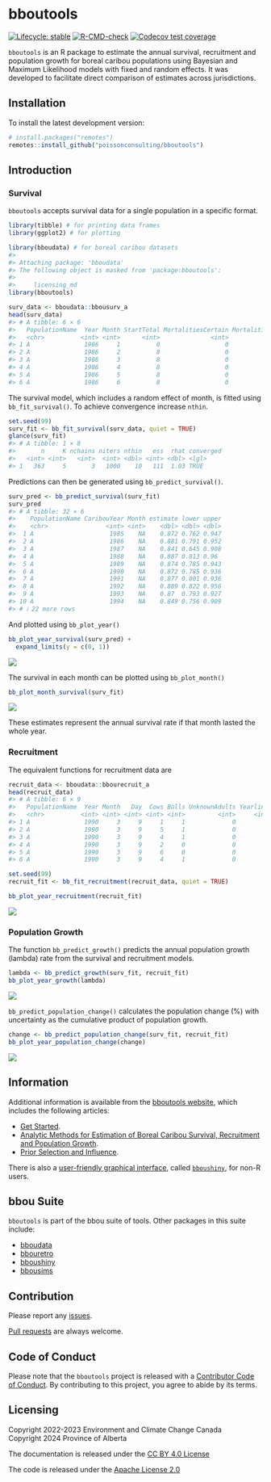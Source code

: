 
<!-- README.md is generated from README.Rmd. Please edit that file -->

# bboutools

<!-- badges: start -->

[![Lifecycle:
stable](https://img.shields.io/badge/lifecycle-stable-green.svg)](https://lifecycle.r-lib.org/articles/stages.html#stable)
[![R-CMD-check](https://github.com/poissonconsulting/bboutools/actions/workflows/R-CMD-check.yaml/badge.svg)](https://github.com/poissonconsulting/bboutools/actions/workflows/R-CMD-check.yaml)
[![Codecov test
coverage](https://codecov.io/gh/poissonconsulting/bboutools/graph/badge.svg)](https://app.codecov.io/gh/poissonconsulting/bboutools)
<!-- badges: end -->

`bboutools` is an R package to estimate the annual survival, recruitment
and population growth for boreal caribou populations using Bayesian and
Maximum Likelihood models with fixed and random effects. It was
developed to facilitate direct comparison of estimates across
jurisdictions.

## Installation

To install the latest development version:

``` r
# install.packages("remotes")
remotes::install_github("poissonconsulting/bboutools")
```

## Introduction

### Survival

`bboutools` accepts survival data for a single population in a specific
format.

``` r
library(tibble) # for printing data frames
library(ggplot2) # for plotting

library(bboudata) # for boreal caribou datasets
#> 
#> Attaching package: 'bboudata'
#> The following object is masked from 'package:bboutools':
#> 
#>     licensing_md
library(bboutools)

surv_data <- bboudata::bbousurv_a
head(surv_data)
#> # A tibble: 6 × 6
#>   PopulationName  Year Month StartTotal MortalitiesCertain MortalitiesUncertain
#>   <chr>          <int> <int>      <int>              <int>                <int>
#> 1 A               1986     1          0                  0                    0
#> 2 A               1986     2          8                  0                    0
#> 3 A               1986     3          8                  0                    0
#> 4 A               1986     4          8                  0                    0
#> 5 A               1986     5          8                  0                    0
#> 6 A               1986     6          8                  0                    0
```

The survival model, which includes a random effect of month, is fitted
using `bb_fit_survival()`. To achieve convergence increase `nthin`.

``` r
set.seed(99)
surv_fit <- bb_fit_survival(surv_data, quiet = TRUE)
glance(surv_fit)
#> # A tibble: 1 × 8
#>       n     K nchains niters nthin   ess  rhat converged
#>   <int> <int>   <int>  <int> <dbl> <int> <dbl> <lgl>    
#> 1   363     5       3   1000    10   111  1.03 TRUE
```

Predictions can then be generated using `bb_predict_survival()`.

``` r
surv_pred <- bb_predict_survival(surv_fit)
surv_pred
#> # A tibble: 32 × 6
#>    PopulationName CaribouYear Month estimate lower upper
#>    <chr>                <int> <int>    <dbl> <dbl> <dbl>
#>  1 A                     1985    NA    0.872 0.762 0.947
#>  2 A                     1986    NA    0.881 0.791 0.952
#>  3 A                     1987    NA    0.841 0.645 0.908
#>  4 A                     1988    NA    0.887 0.813 0.96 
#>  5 A                     1989    NA    0.874 0.785 0.943
#>  6 A                     1990    NA    0.872 0.785 0.936
#>  7 A                     1991    NA    0.877 0.801 0.936
#>  8 A                     1992    NA    0.889 0.822 0.956
#>  9 A                     1993    NA    0.87  0.793 0.927
#> 10 A                     1994    NA    0.849 0.756 0.909
#> # ℹ 22 more rows
```

And plotted using `bb_plot_year()`

``` r
bb_plot_year_survival(surv_pred) +
  expand_limits(y = c(0, 1))
```

![](man/figures/README-unnamed-chunk-5-1.png)<!-- -->

The survival in each month can be plotted using `bb_plot_month()`

``` r
bb_plot_month_survival(surv_fit)
```

![](man/figures/README-unnamed-chunk-6-1.png)<!-- -->

These estimates represent the annual survival rate if that month lasted
the whole year.

### Recruitment

The equivalent functions for recruitment data are

``` r
recruit_data <- bboudata::bbourecruit_a
head(recruit_data)
#> # A tibble: 6 × 9
#>   PopulationName  Year Month   Day  Cows Bulls UnknownAdults Yearlings Calves
#>   <chr>          <int> <int> <int> <int> <int>         <int>     <int>  <int>
#> 1 A               1990     3     9     1     1             0         0      0
#> 2 A               1990     3     9     5     1             0         0      0
#> 3 A               1990     3     9     4     1             0         0      0
#> 4 A               1990     3     9     2     0             0         0      0
#> 5 A               1990     3     9     6     0             0         0      0
#> 6 A               1990     3     9     4     1             0         0      0

set.seed(99)
recruit_fit <- bb_fit_recruitment(recruit_data, quiet = TRUE)

bb_plot_year_recruitment(recruit_fit)
```

![](man/figures/README-unnamed-chunk-7-1.png)<!-- -->

### Population Growth

The function `bb_predict_growth()` predicts the annual population growth
(lambda) rate from the survival and recruitment models.

``` r
lambda <- bb_predict_growth(surv_fit, recruit_fit)
bb_plot_year_growth(lambda)
```

![](man/figures/README-unnamed-chunk-8-1.png)<!-- -->

`bb_predict_population_change()` calculates the population change (%)
with uncertainty as the cumulative product of population growth.

``` r
change <- bb_predict_population_change(surv_fit, recruit_fit)
bb_plot_year_population_change(change)
```

![](man/figures/README-unnamed-chunk-9-1.png)<!-- -->

## Information

Additional information is available from the [bboutools
website](https://poissonconsulting.github.io/bboutools/), which includes
the following articles:  
- [Get
Started](https://poissonconsulting.github.io/bboutools/articles/bboutools.html).  
- [Analytic Methods for Estimation of Boreal Caribou Survival,
Recruitment and Population
Growth](https://poissonconsulting.github.io/bboutools/articles/bbmethods.html).  
- [Prior Selection and
Influence](https://poissonconsulting.github.io/bboutools/articles/priors.html).

There is also a [user-friendly graphical
interface](https://poissonconsulting.shinyapps.io/bboushiny/), called
[`bboushiny`](https://github.com/poissonconsulting/bboushiny), for non-R
users.

## bbou Suite

`bboutools` is part of the bbou suite of tools. Other packages in this
suite include:

- [bboudata](https://github.com/poissonconsulting/bboudata)
- [bbouretro](https://github.com/poissonconsulting/bbouretro)
- [bboushiny](https://github.com/poissonconsulting/bboushiny)
- [bbousims](https://github.com/poissonconsulting/bbousims)

## Contribution

Please report any
[issues](https://github.com/poissonconsulting/bboutools/issues).

[Pull requests](https://github.com/poissonconsulting/bboutools/pulls)
are always welcome.

## Code of Conduct

Please note that the `bboutools` project is released with a [Contributor
Code of
Conduct](https://poissonconsulting.github.io/bboutools/CODE_OF_CONDUCT.html).
By contributing to this project, you agree to abide by its terms.

## Licensing

Copyright 2022-2023 Environment and Climate Change Canada  
Copyright 2024 Province of Alberta  

The documentation is released under the [CC BY 4.0
License](https://creativecommons.org/licenses/by/4.0/)

The code is released under the [Apache License
2.0](https://www.apache.org/licenses/LICENSE-2.0)
